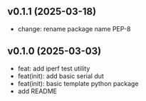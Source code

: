 ## v0.1.1 (2025-03-18)


- change: rename package name PEP-8

## v0.1.0 (2025-03-03)


- feat: add iperf test utility
- feat(init): add basic serial dut
- feat(init): basic template python package
- add README
